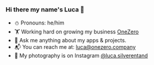 ### Hi there my name's Luca 👋

- ⛄️ Pronouns: he/him
- 🏋 Working hard on growing my business [OneZero](https://github.com/onezerocompany)
- 💬 Ask me anything about my apps & projects.
- 📬 You can reach me at: luca@onezero.company
- 📸 My photography is on Instagram [@luca.silverentand](https://instagram.com/luca.silverentand)
<!--
**lucasilverentand/lucasilverentand** is a ✨ _special_ ✨ repository because its `README.md` (this file) appears on your GitHub profile.

Here are some ideas to get you started:

- 🔭 I’m currently working on ...
- 🌱 I’m currently learning ...
- 👯 I’m looking to collaborate on ...
- 🤔 I’m looking for help with ...
- 💬 Ask me about ...
- 📫 How to reach me: ...
- 😄 Pronouns: ...
- ⚡ Fun fact: ...
-->

